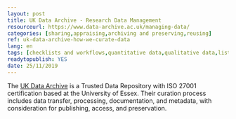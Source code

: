 ```yaml
---
layout: post 
title: UK Data Archive - Research Data Management
resourceurl: https://www.data-archive.ac.uk/managing-data/
categories: [sharing,appraising,archiving and preserving,reusing]
ref: uk-data-archive-how-we-curate-data
lang: en
tags: [checklists and workflows,quantitative data,qualitative data,list]
readytopublish: YES
date: 25/11/2019
---
```

The [UK Data Archive](https://www.data-archive.ac.uk/managing-data/) is a Trusted Data Repository with ISO 27001 certification based at the University of Essex. Their curation process includes data transfer, processing, documentation, and metadata, with consideration for publishing, access, and preservation.